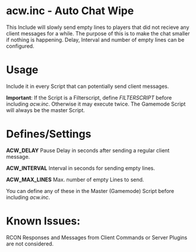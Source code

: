 # acw.inc - Auto Chat Wipe

This Include will slowly send empty lines to players that did not recieve any client messages for a while.
The purpose of this is to make the chat smaller if nothing is happening. Delay, Interval and number of empty lines can be configured.

# Usage

Include it in every Script that can potentially send client messages.

__Important__: If the Script is a Filterscript, define *FILTERSCRIPT* before including *acw.inc*. Otherwise it may execute twice.
The Gamemode Script will always be the master Script.

# Defines/Settings

__ACW_DELAY__
Pause Delay in seconds after sending a regular client message.

__ACW_INTERVAL__
Interval in seconds for sending empty lines.

__ACW_MAX_LINES__
Max. number of empty Lines to send.

You can define any of these in the Master (Gamemode) Script before including *acw.inc*.

# Known Issues:

RCON Responses and Messages from Client Commands or Server Plugins are not considered.
